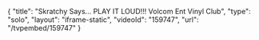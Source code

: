 {
    "title": "Skratchy Says... PLAY IT LOUD!!! Volcom Ent Vinyl Club",
    "type": "solo",
    "layout": "iframe-static",
    "videoId": "159747",
    "url": "\/tvpembed\/159747"
}